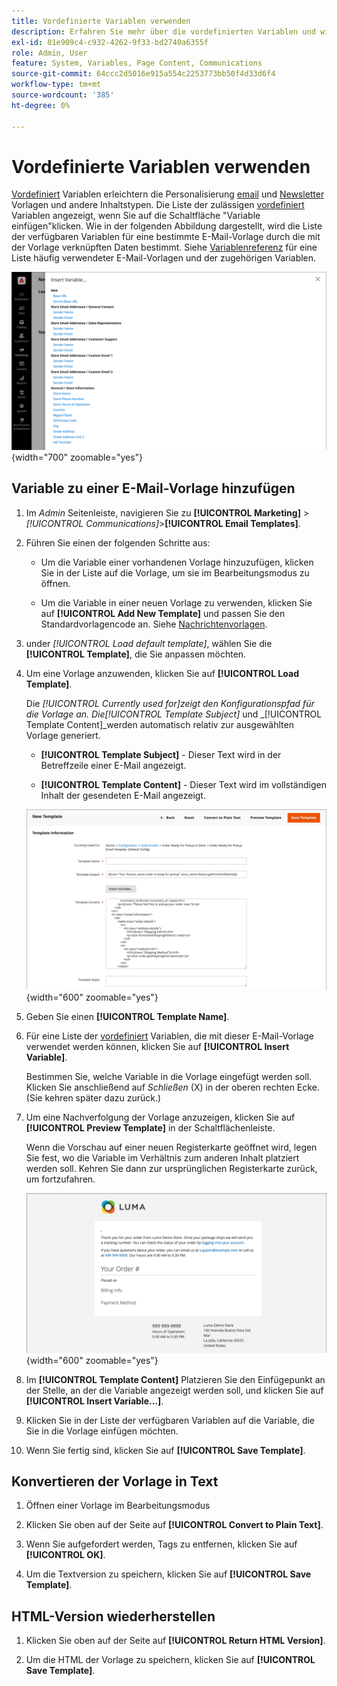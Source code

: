 ```yaml
---
title: Vordefinierte Variablen verwenden
description: Erfahren Sie mehr über die vordefinierten Variablen und wie sie in einer E-Mail-Vorlage hinzugefügt werden.
exl-id: 01e909c4-c932-4262-9f33-bd2740a6355f
role: Admin, User
feature: System, Variables, Page Content, Communications
source-git-commit: 64ccc2d5016e915a554c2253773bb50f4d33d6f4
workflow-type: tm+mt
source-wordcount: '385'
ht-degree: 0%

---
```


# Vordefinierte Variablen verwenden

[Vordefiniert](variables-predefined.md) Variablen erleichtern die Personalisierung [email](email-templates.md) und [Newsletter](../merchandising-promotions/newsletters.md) Vorlagen und andere Inhaltstypen. Die Liste der zulässigen [vordefiniert](variables-predefined.md) Variablen angezeigt, wenn Sie auf die Schaltfläche &quot;Variable einfügen&quot;klicken. Wie in der folgenden Abbildung dargestellt, wird die Liste der verfügbaren Variablen für eine bestimmte E-Mail-Vorlage durch die mit der Vorlage verknüpften Daten bestimmt. Siehe [Variablenreferenz](variables-reference.md) für eine Liste häufig verwendeter E-Mail-Vorlagen und der zugehörigen Variablen.

![Vordefinierte Variablen für E-Mail-Vorlage](./assets/email-template-new-pickup-order-predefined-variables.png){width="700" zoomable="yes"}

## Variable zu einer E-Mail-Vorlage hinzufügen

1. Im _Admin_ Seitenleiste, navigieren Sie zu **[!UICONTROL Marketing]** > _[!UICONTROL Communications]_>**[!UICONTROL Email Templates]**.

1. Führen Sie einen der folgenden Schritte aus:

   - Um die Variable einer vorhandenen Vorlage hinzuzufügen, klicken Sie in der Liste auf die Vorlage, um sie im Bearbeitungsmodus zu öffnen.

   - Um die Variable in einer neuen Vorlage zu verwenden, klicken Sie auf **[!UICONTROL Add New Template]** und passen Sie den Standardvorlagencode an. Siehe [Nachrichtenvorlagen](email-template-custom.md#message-templates).

1. under _[!UICONTROL Load default template]_, wählen Sie die **[!UICONTROL Template]**, die Sie anpassen möchten.

1. Um eine Vorlage anzuwenden, klicken Sie auf **[!UICONTROL Load Template]**.

   Die _[!UICONTROL Currently used for]_zeigt den Konfigurationspfad für die Vorlage an. Die_[!UICONTROL Template Subject]_ und _[!UICONTROL Template Content]_werden automatisch relativ zur ausgewählten Vorlage generiert.

   - **[!UICONTROL Template Subject]** - Dieser Text wird in der Betreffzeile einer E-Mail angezeigt.

   - **[!UICONTROL Template Content]** - Dieser Text wird im vollständigen Inhalt der gesendeten E-Mail angezeigt.

   ![Inhalt der E-Mail-Vorlage](./assets/email-template-content.png){width="600" zoomable="yes"}

1. Geben Sie einen **[!UICONTROL Template Name]**.

1. Für eine Liste der [vordefiniert](variables-predefined.md) Variablen, die mit dieser E-Mail-Vorlage verwendet werden können, klicken Sie auf **[!UICONTROL Insert Variable]**.

   Bestimmen Sie, welche Variable in die Vorlage eingefügt werden soll. Klicken Sie anschließend auf _Schließen_ (X) in der oberen rechten Ecke. (Sie kehren später dazu zurück.)

1. Um eine Nachverfolgung der Vorlage anzuzeigen, klicken Sie auf **[!UICONTROL Preview Template]** in der Schaltflächenleiste.

   Wenn die Vorschau auf einer neuen Registerkarte geöffnet wird, legen Sie fest, wo die Variable im Verhältnis zum anderen Inhalt platziert werden soll. Kehren Sie dann zur ursprünglichen Registerkarte zurück, um fortzufahren.

   ![Vorschau der Vorlage](./assets/email-template-new-pickup-order-preview.png){width="600" zoomable="yes"}

1. Im **[!UICONTROL Template Content]** Platzieren Sie den Einfügepunkt an der Stelle, an der die Variable angezeigt werden soll, und klicken Sie auf **[!UICONTROL Insert Variable...]**.

1. Klicken Sie in der Liste der verfügbaren Variablen auf die Variable, die Sie in die Vorlage einfügen möchten.

1. Wenn Sie fertig sind, klicken Sie auf **[!UICONTROL Save Template]**.

## Konvertieren der Vorlage in Text

1. Öffnen einer Vorlage im Bearbeitungsmodus

1. Klicken Sie oben auf der Seite auf **[!UICONTROL Convert to Plain Text]**.

1. Wenn Sie aufgefordert werden, Tags zu entfernen, klicken Sie auf **[!UICONTROL OK]**.

1. Um die Textversion zu speichern, klicken Sie auf **[!UICONTROL Save Template]**.

## HTML-Version wiederherstellen

1. Klicken Sie oben auf der Seite auf **[!UICONTROL Return HTML Version]**.

1. Um die HTML der Vorlage zu speichern, klicken Sie auf **[!UICONTROL Save Template]**.
